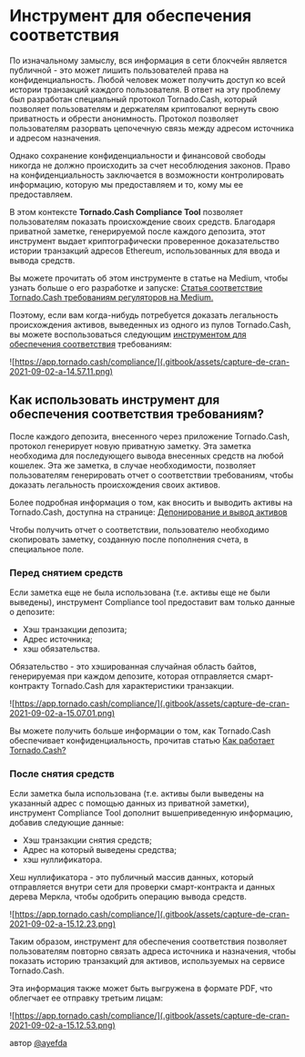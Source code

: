 # Инструмент для обеспечения соответствия

По изначальному замыслу, вся информация в сети блокчейн является публичной - это может лишить пользователей права на конфиденциальность. Любой человек может получить доступ ко всей истории транзакций каждого пользователя. В ответ на эту проблему был разработан специальный протокол Tornado.Cash, который позволяет пользователям и держателям криптовалют вернуть свою приватность и обрести анонимность. Протокол позволяет пользователям разорвать цепочечную связь между адресом источника и адресом назначения.

Однако сохранение конфиденциальности и финансовой свободы никогда не должно происходить за счет несоблюдения законов. Право на конфиденциальность заключается в возможности контролировать информацию, которую мы предоставляем и то, кому мы ее предоставляем. 

В этом контексте **Tornado.Cash Compliance Tool** позволяет пользователям показать происхождение своих средств. Благодаря приватной заметке, генерируемой после каждого депозита, этот инструмент выдает криптографически проверенное доказательство истории транзакций адресов Ethereum, использованных для ввода и вывода средств.

Вы можете прочитать об этом инструменте в статье на Medium, чтобы узнать больше о его разработке и запуске: [Статья соответствие Tornado.Cash требованиям регуляторов на Medium.](https://tornado-cash.medium.com/tornado-cash-compliance-9abbf254a370)

Поэтому, если вам когда-нибудь потребуется доказать легальность происхождения активов, выведенных из одного из пулов Tornado.Cash, вы можете воспользоваться следующим [инструментом для обеспечения соответствия](https://app.tornado.cash/compliance/) требованиям:

![https://app.tornado.cash/compliance/](.gitbook/assets/capture-de-cran-2021-09-02-a-14.57.11.png)

## Как использовать инструмент для обеспечения соответствия требованиям?

После каждого депозита, внесенного через приложение Tornado.Cash, протокол генерирует новую приватную заметку. Эта заметка необходима для последующего вывода внесенных средств на любой кошелек. Эта же заметка, в случае необходимости, позволяет пользователям генерировать отчет о соответствии требованиям, чтобы доказать легальность происхождения своих активов.

Более подробная информация о том, как вносить и выводить активы на Tornado.Cash, доступна на странице: [Депонирование и вывод активов](https://docs.tornado.cash/untitled)

Чтобы получить отчет о соответствии, пользователю необходимо скопировать заметку, созданную после пополнения счета, в специальное поле.

### Перед снятием средств

Если заметка еще не была использована \(т.е. активы еще не были выведены\), инструмент Compliance tool предоставит вам только данные о депозите:

* Хэш транзакции депозита;
* Адрес источника;
* хэш обязательства.

Обязательство - это хэшированная случайная область байтов, генерируемая при каждом депозите, которая отправляется смарт-контракту Tornado.Cash для характеристики транзакции.

![https://app.tornado.cash/compliance/](.gitbook/assets/capture-de-cran-2021-09-02-a-15.07.01.png)

Вы можете получить больше информации о том, как Tornado.Cash обеспечивает конфиденциальность, прочитав статью [Как работает Tornado.Cash?](https://docs.tornado.cash/v/ru/)

### После снятия средств

Если заметка была использована \(т.е. активы были выведены на указанный адрес с помощью данных из приватной заметки\), инструмент Compliance Tool дополнит вышеприведенную информацию, добавив следующие данные: 

* Хэш транзакции снятия средств;
* Адрес на который выведены средства;
* хэш нуллификатора.

Хеш нуллификатора - это публичный массив данных, который отправляется внутри сети для проверки смарт-контракта и данных дерева Меркла, чтобы одобрить операцию вывода средств.

![https://app.tornado.cash/compliance/](.gitbook/assets/capture-de-cran-2021-09-02-a-15.12.23.png)

Таким образом, инструмент для обеспечения соответствия позволяет пользователям повторно связать адреса источника и назначения, чтобы показать историю транзакций для активов, используемых на сервисе Tornado.Cash.

Эта информация также может быть выгружена в формате PDF, что облегчает ее отправку третьим лицам:

![https://app.tornado.cash/compliance/](.gitbook/assets/capture-de-cran-2021-09-02-a-15.12.53.png)

автор [@ayefda](https://torn.community/u/ayefda)

